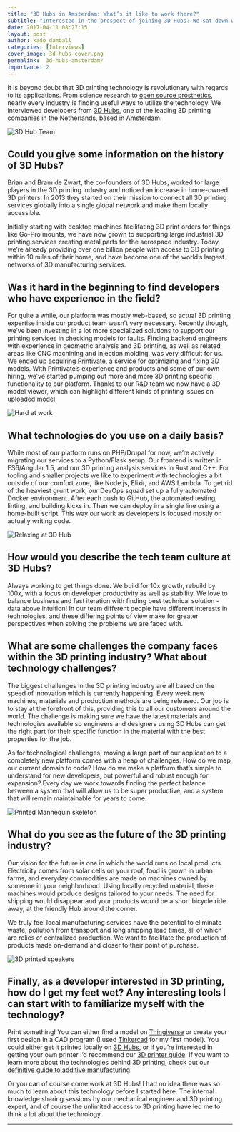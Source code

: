 ```yaml
---
title: "3D Hubs in Amsterdam: What’s it like to work there?"
subtitle: "Interested in the prospect of joining 3D Hubs? We sat down with the team in Amstedam to discuss the technologies they use on a daily basis, the tech team culture within the organization and the challenges the company faces within the 3D printing industry."
date: 2017-04-11 08:27:15
layout: post
author: kado_damball
categories: [Interviews]
cover_image: 3d-hubs-cover.png
permalink:  3d-hubs-amsterdam/
importance: 2
---
```


It is beyond doubt that 3D printing technology is revolutionary with regards to its applications. From science research to [open source prosthetics](https://ultimaker.com/en/stories/17028-meet-luke-and-his-3D-printed-e-nable-hand), nearly every industry is finding useful ways to utilize the technology. We interviewed developers from [3D Hubs](https://www.3dhubs.com/), one of the leading 3D printing companies in the Netherlands, based in Amsterdam.

<!--more--> 

![3D Hub Team](/assets/images/3dhubs-team.png)

## Could you give some information on the history of 3D Hubs?  

Brian and Bram de Zwart, the co-founders of 3D Hubs, worked for large players in the 3D printing industry and noticed an increase in home-owned 3D printers. In 2013 they started on their mission to connect all 3D printing services globally into  a single global network and make them locally accessible. 

Initially starting with desktop machines facilitating 3D print orders for things like Go-Pro mounts, we have now grown to supporting large industrial 3D printing services creating metal parts for the aerospace industry. Today, we’re already providing over one billion people with access to 3D printing within 10 miles of their home, and have become one of the world’s largest networks of 3D manufacturing services.

## Was it hard in the beginning to find developers who have experience in the field?

For quite a while, our platform was mostly web-based, so actual 3D printing expertise inside our product team wasn’t very necessary. Recently though, we’ve been investing in a lot more specialized solutions to support our printing services in checking models for faults. Finding backend engineers with experience in geometric analysis and 3D printing, as well as related areas like CNC machining and injection molding, was very difficult for us. We ended up [acquiring Printivate](https://www.3dhubs.com/press/3d-hubs-acquires-printivate), a service for optimizing and fixing 3D models. With Printivate’s experience and products and some of our own hiring, we’ve started pumping out more and more 3D printing specific functionality to our platform. Thanks to our R&D team we now have a 3D model viewer, which can highlight different kinds of printing issues on uploaded model

![Hard at work](/assets/images/3dhubs-sofa.png)

## What technologies do you use on a daily basis?

While most of our platform runs on PHP/Drupal for now, we’re actively migrating our services to a Python/Flask setup. Our frontend is written in ES6/Angular 1.5, and our 3D printing analysis services in Rust and C++. For tooling and smaller projects we like to experiment with technologies a bit outside of our comfort zone, like Node.js, Elixir, and AWS Lambda.
To get rid of the heaviest grunt work, our DevOps squad set up a fully automated Docker environment. After each push to GitHub, the automated testing, linting, and building kicks in. Then we can deploy in a single line using a home-built script. This way our work as developers is focused mostly on actually writing code.

![Relaxing at 3D Hub](/assets/images/3dhubs-pub.png)

## How would you describe the tech team culture at 3D Hubs?
Always working to get things done. We build for 10x growth, rebuild by 100x, with a focus on developer productivity as well as stability. We love to balance business and fast iteration with finding best technical solution - data above intuition! In our team different people have different interests in technologies, and these differing points of view make for greater perspectives when solving the problems we are faced with.

## What are some challenges the company faces within the 3D printing industry? What about technology challenges?

The biggest challenges in the 3D printing industry are all based on the speed of innovation which is currently happening. Every week new machines, materials and production methods are being released. Our job is to stay at the forefront of this, providing this to all our customers around the world. The challenge is making sure we have the latest materials and technologies available so engineers and designers using 3D Hubs can get the right part for their specific function in the material with the best properties for the job.

As for technological challenges, moving a large part of our application to a completely new platform comes with a heap of challenges. How do we map our current domain to code? How do we make a platform that’s simple to understand for new developers, but powerful and robust enough for expansion? Every day we work towards finding the perfect balance between a system that will allow us to be super productive, and a system that will remain maintainable for years to come.

![Printed Mannequin skeleton](/assets/images/3d-hubs-gif.gif)

## What do you see as the future of the 3D printing industry?

Our vision for the future is one in which the world runs on local products. Electricity comes from solar cells on your roof, food is grown in urban farms, and everyday commodities are made on machines owned by someone in your neighborhood. Using locally recycled material, these machines would produce designs tailored to your needs. The need for shipping would disappear and your products would be a short bicycle ride away, at the friendly Hub around the corner.

We truly feel local manufacturing services have the potential to eliminate waste, pollution from transport and long shipping lead times, all of which are relics of centralized production. We want to facilitate the production of products made on-demand and closer to their point of purchase.

![3D printed speakers](/assets/images/3dhubs-speakers.png)

## Finally, as a developer interested in 3D printing, how do I get my feet wet? Any interesting tools I can start with to familiarize myself with the technology?

Print something! You can either find a model on [Thingiverse](https://www.thingiverse.com/) or create your first design in a CAD program (I used [Tinkercad](https://www.tinkercad.com/) for my first model). You could either get it printed locally on [3D Hubs](https://www.3dhubs.com/3dprint ), or if you’re interested in getting your own printer I’d recommend our [3D printer guide](https://www.3dhubs.com/best-3d-printer-guide). If you want to learn more about the technologies behind 3D printing, check out our [definitive guide to additive manufacturing](https://www.3dhubs.com/what-is-3d-printing).

Or you can of course come work at 3D Hubs! I had no idea there was so much to learn about this technology before I started here. The internal knowledge sharing sessions by our mechanical engineer and 3D printing expert, and of course the unlimited access to 3D printing have led me to think a lot about the technology.

* * *
